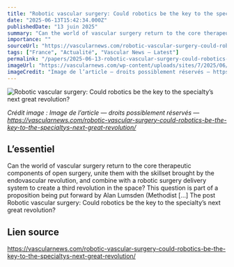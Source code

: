 ```yaml
---
title: "Robotic vascular surgery: Could robotics be the key to the specialty’s next great revolution?"
date: "2025-06-13T15:42:34.000Z"
publishedDate: "13 juin 2025"
summary: "Can the world of vascular surgery return to the core therapeutic components of open surgery, unite them with the skillset brought by the endovascular revolution, and combine with a robotic surgery delivery system to create a third revolution in the space? This question is part of a proposition being put forward by Alan Lumsden (Methodist [&#8230;] The post Robotic vascular surgery: Could robotics be the key to the specialty’s next great revolution?"
importance: ""
sourceUrl: "https://vascularnews.com/robotic-vascular-surgery-could-robotics-be-the-key-to-the-specialtys-next-great-revolution/"
tags: ["France", "Actualité", "Vascular News — Latest"]
permalink: "/papers/2025-06-13-robotic-vascular-surgery-could-robotics-be-the-key-to-the-specialtys-next-great-revolution"
imageUrl: "https://vascularnews.com/wp-content/uploads/sites/7/2025/06/VSASM-Lumsden-YT.png"
imageCredit: "Image de l’article — droits possiblement réservés — https://vascularnews.com/robotic-vascular-surgery-could-robotics-be-the-key-to-the-specialtys-next-great-revolution/"
---
```


![Robotic vascular surgery: Could robotics be the key to the specialty’s next great revolution?](https://vascularnews.com/wp-content/uploads/sites/7/2025/06/VSASM-Lumsden-YT.png)

*Crédit image : Image de l’article — droits possiblement réservés — https://vascularnews.com/robotic-vascular-surgery-could-robotics-be-the-key-to-the-specialtys-next-great-revolution/*

## L’essentiel

Can the world of vascular surgery return to the core therapeutic components of open surgery, unite them with the skillset brought by the endovascular revolution, and combine with a robotic surgery delivery system to create a third revolution in the space? This question is part of a proposition being put forward by Alan Lumsden (Methodist [&#8230;] The post Robotic vascular surgery: Could robotics be the key to the specialty’s next great revolution?

## Lien source

https://vascularnews.com/robotic-vascular-surgery-could-robotics-be-the-key-to-the-specialtys-next-great-revolution/
